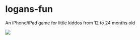 # logans-fun
An iPhone/iPad game for little kiddos from 12 to 24 months old

![](https://www.dropbox.com/s/9fyqk8b6fgx7x27/logans_fun_screenshot.jpg?dl=0)



